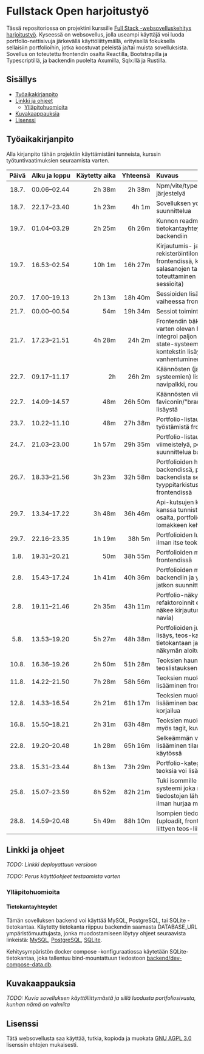# Fullstack Open harjoitustyö

Tässä repositoriossa on projektini kurssille [Full Stack -websovelluskehitys
harjoitustyö](https://github.com/fullstack-hy2020/misc/blob/master/harjoitustyo.md).
Kyseessä on websovellus, jolla useampi käyttäjä voi luoda portfolio-nettisivuja
järkevällä käyttöliittymällä, erityisellä fokuksella sellaisiin portfolioihin,
jotka koostuvat peleistä ja/tai muista sovelluksista. Sovellus on toteutettu
frontendin osalta Reactilla, Bootstrapilla ja Typescriptillä, ja backendin
puolelta Axumilla, Sqlx:llä ja Rustilla.

## Sisällys

- [Työaikakirjanpito](#työaikakirjanpito)
- [Linkki ja ohjeet](#linkki-ja-ohjeet)
  - [Ylläpitohuomioita](#ylläpitohuomioita)
- [Kuvakaappauksia](#kuvakaappauksia)
- [Lisenssi](#lisenssi)

## Työaikakirjanpito

Alla kirjanpito tähän projektiin käyttämistäni tunneista, kurssin
työtuntivaatimuksien seuraamista varten.

| Päivä | Alku&nbsp;ja&nbsp;loppu | Käytetty&nbsp;aika | Yhteensä | Kuvaus |
| :----:|:------------|--------:|--------:|:-------|
| 18.7. | 00.06–02.44 |  2h 38m |  2h 38m | Npm/vite/typescript/cargo/docker/ym. järjestelyä |
| 18.7. | 22.17–23.40 |  1h 23m |  4h  1m | Sovelluksen ydintoimintojen suunnittelua |
| 19.7. | 01.04–03.29 |  2h 25m |  6h 26m | Kunnon readme:n kirjoittaminen, tietokantayhteyksien lisääminen backendiin |
| 19.7. | 16.53–02.54 | 10h  1m | 16h 27m | Kirjautumis- ja rekisteröintilomakkeiden toteutus frontendissä, käyttäjien lisäys ja salasanojen tarkistuksen toteuttaminen backendissä (ei vielä sessioita) |
| 20.7. | 17.00–19.13 |  2h 13m | 18h 40m | Sessioiden lisäys backendiin, vielä vaiheessa frontissa |
| 21.7. | 00.00–00.54 |     54m | 19h 34m | Sessiot toimintaan myös frontin osalta |
| 21.7. | 17.23–21.51 |  4h 28m | 24h  2m | Frontendin bäkkärikutsujen tekemistä varten olevan hookin refaktorointi, nyt integroi paljon paremmin Reactin state-systeemien kanssa, login-kontekstin lisäys, sessioiden vanhentuminen backendiin |
| 22.7. | 09.17–11.17 |  2h     | 26h  2m | Käännösten (ja niiden vaatimien systeemien) lisäämistä frontendiin, navipalkki, routeeminen |
| 22.7. | 14.09–14.57 |     48m | 26h 50m | Käännösten viimeistely, faviconin/"brand ikonin" etsintää ja lisäystä |
| 23.7. | 10.22–11.10 |     48m | 27h 38m | Portfolio-listaus-näkymän työstämistä frontendissä |
| 24.7. | 21.03–23.00 |  1h 57m | 29h 35m | Portfolio-listaus-näkymän viimeistelyä, portfolio-skeeman suunnittelua backendiin |
| 26.7. | 18.33–21.56 |  3h 23m | 32h 58m | Portfolioiden haun toteutus backendissä, portfolioiden haku backendista sekä esimerkkipohjaisen tyyppitarkistussysteemin toteutus frontendissä |
| 29.7. | 13.34–17.22 |  3h 48m | 36h 46m | Api-kutsujen korjailua hitaan netin kanssa tunnistettujen ongelmien osalta, portfolioiden luonti/muokkaus-lomakkeen kehitystä |
| 29.7. | 22.16–23.35 |  1h 19m | 38h  5m | Portfolioiden luomis-ominaisuus (vielä ilman itse teoksia) valmiiksi |
|  1.8. | 19.31–20.21 |     50m | 38h 55m | Portfolioiden muokkaamis-näkymä frontendissä |
|  2.8. | 15.43–17.24 |  1h 41m | 40h 36m | Portfolioiden muokkaamisen lisäys backendiin ja yleisesti toimimaan, jatkon suunnittelua |
|  2.8. | 19.11–21.46 |  2h 35m | 43h 11m | Portfolio-näkymä työn alle, tarvitut refaktoroinnit että julkaistut portfoliot näkee kirjautumatta (ja silloin ilman navia) |
|  5.8. | 13.53–19.20 |  5h 27m | 48h 38m | Portfolioiden julkaisu-ominaisuuden lisäys, teos-kategorioiden lisääminen tietokantaan ja niiden muokkaus-näkymän aloitus frontendissä |
| 10.8. | 16.36–19.26 |  2h 50m | 51h 28m | Teoksien haun lisääminen backendiin, teoslistauksen aloittelua frontendissä |
| 11.8. | 14.22–21.50 |  7h 28m | 58h 56m | Teoksien muokkausnäkymän lisääminen frontendiin |
| 12.8. | 14.33–16.54 |  2h 21m | 61h 17m | Teoksien muokkaus-endpointtien lisääminen backendiin, frontin korjailua |
| 16.8. | 15.50–18.21 |  2h 31m | 63h 48m | Teoksien muokkaus mvp valmiiksi (nyt myös tagit, kuvat) |
| 22.8. | 19.20–20.48 |  1h 28m | 65h 16m | Selkeämmän virheilmoituksen lisääminen tilanteille missä slug on jo käytössä |
| 23.8. | 15.31–23.44 |  8h 13m | 73h 29m | Portfolio-kategoriat valmiiksi, eli nyt teoksia voi lisätä portfolioihin |
| 25.8. | 15.07–23.59 |  8h 52m | 82h 21m | Tuki isommille tiedostoille, ja lataus-systeemi joka mahdollistaa isojen tiedostojen lähettämisen palvelimelta ilman hurjaa muistikäyttöä |
| 28.8. | 14.59–20.48 |  5h 49m | 88h 10m | Isompien tiedostojen viimeistely (uploadit, frontin puoli, yksityiskohtia liittyen teos-liitteiden päivityksiin) |

## Linkki ja ohjeet

*TODO: Linkki deployattuun versioon*

*TODO: Perus käyttöohjeet testaamista varten*

### Ylläpitohuomioita

#### Tietokantayhteydet

Tämän sovelluksen backend voi käyttää MySQL, PostgreSQL, tai SQLite
-tietokantaa. Käytetty tietokanta riippuu backendin saamasta DATABASE_URL
ympäristömuuttujasta, jonka muodostamiseen löytyy ohjeet seuraavista linkeistä:
[MySQL](https://docs.rs/sqlx/latest/sqlx/mysql/struct.MySqlConnectOptions.html),
[PostgreSQL](https://docs.rs/sqlx/latest/sqlx/postgres/struct.PgConnectOptions.html),
[SQLite](https://docs.rs/sqlx/latest/sqlx/sqlite/struct.SqliteConnectOptions.html).

Kehitysympäristön docker compose -konfiguraatiossa käytetään SQLite-tietokantaa,
joka tallentuu bind-mountattuun tiedostoon
[backend/dev-compose-data.db](backend/dev-compose-data.db).

## Kuvakaappauksia

*TODO: Kuvia sovelluksen käyttöliittymästä ja sillä luodusta portfoliosivusta, kunhan nämä on valmiita*

## Lisenssi

Tätä websovellusta saa käyttää, tutkia, kopioda ja muokata [GNU AGPL
3.0](LICENSE.md) lisenssin ehtojen mukaisesti.
